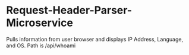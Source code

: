 # Request-Header-Parser-Microservice

Pulls information from user browser and displays IP Address, Language, and OS.
Path is /api/whoami
